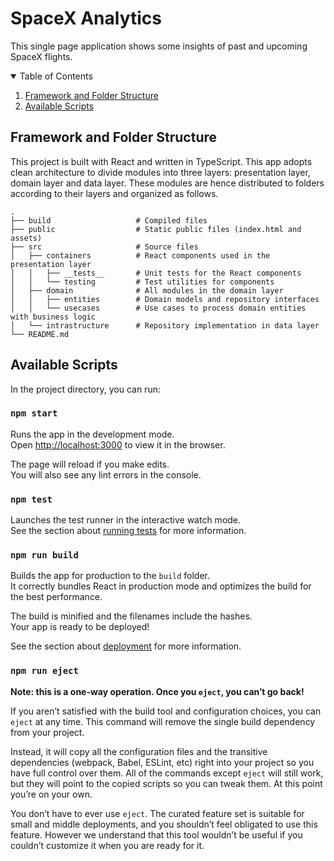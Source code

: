 # SpaceX Analytics

This single page application shows some insights of past and upcoming SpaceX flights.

<!-- TABLE OF CONTENTS -->
<details open="open">
  <summary>Table of Contents</summary>
  <ol>
    <li>
      <a href="#framework-and-folder-structure">Framework and Folder Structure</a>
    </li>
    <li>
      <a href="#available-scripts">Available Scripts</a>
    </li>
  </ol>
</details>

## Framework and Folder Structure
This project is built with React and written in TypeScript.
This app adopts clean architecture to divide modules into three layers: presentation layer, domain layer and data layer.
These modules are hence distributed to folders according to their layers and organized as follows. 

    .
    ├── build                   # Compiled files
    ├── public                  # Static public files (index.html and assets)
    ├── src                     # Source files
    │   ├── containers          # React components used in the presentation layer
    │   │   ├── __tests__       # Unit tests for the React components
    │   │   └── testing         # Test utilities for components
    │   ├── domain              # All modules in the domain layer
    │   │   ├── entities        # Domain models and repository interfaces
    │   │   └── usecases        # Use cases to process domain entities with business logic
    │   └── intrastructure      # Repository implementation in data layer
    └── README.md

## Available Scripts

In the project directory, you can run:

### `npm start`

Runs the app in the development mode.\
Open [http://localhost:3000](http://localhost:3000) to view it in the browser.

The page will reload if you make edits.\
You will also see any lint errors in the console.

### `npm test`

Launches the test runner in the interactive watch mode.\
See the section about [running tests](https://facebook.github.io/create-react-app/docs/running-tests) for more information.

### `npm run build`

Builds the app for production to the `build` folder.\
It correctly bundles React in production mode and optimizes the build for the best performance.

The build is minified and the filenames include the hashes.\
Your app is ready to be deployed!

See the section about [deployment](https://facebook.github.io/create-react-app/docs/deployment) for more information.

### `npm run eject`

**Note: this is a one-way operation. Once you `eject`, you can’t go back!**

If you aren’t satisfied with the build tool and configuration choices, you can `eject` at any time. This command will remove the single build dependency from your project.

Instead, it will copy all the configuration files and the transitive dependencies (webpack, Babel, ESLint, etc) right into your project so you have full control over them. All of the commands except `eject` will still work, but they will point to the copied scripts so you can tweak them. At this point you’re on your own.

You don’t have to ever use `eject`. The curated feature set is suitable for small and middle deployments, and you shouldn’t feel obligated to use this feature. However we understand that this tool wouldn’t be useful if you couldn’t customize it when you are ready for it.
